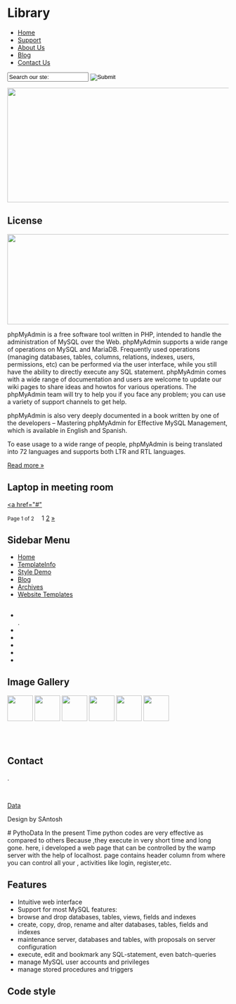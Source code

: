 
<html>
<head>
<title>Python</title>
<meta http-equiv="Content-Type" content="text/html; charset=utf-8" />
<link href="style.css" rel="stylesheet" type="text/css" />
<script type="text/javascript" src="js/cufon-yui.js"></script>
<script type="text/javascript" src="js/arial.js"></script>
<script type="text/javascript" src="js/cuf_run.js"></script>
<script type="text/javascript" src="js/jquery-1.3.2.min.js"></script>
<script type="text/javascript" src="js/radius.js"></script>
</head>
<body>
<!-- START PAGE SOURCE -->
<div class="main">
  <div class="header">
    <div class="header_resize">
      <div class="logo">
        <h1>Library<a href="index.html"> <small></small></a></h1>
      </div>
      <div class="clr"></div>
      <div class="menu_nav">
        <ul>
          <li class="active"><a href="index.html">Home</a></li>
          <li><a href="support.html">Support</a></li>
          <li><a href="about.html">About Us</a></li>
          <li><a href="blog.html">Blog</a></li>
          <li><a href="contact.html">Contact Us</a></li>
        </ul>
        <div class="searchform">
          <form id="formsearch" name="formsearch" method="post" action="#">
            <span>
            <input name="editbox_search" class="editbox_search" id="editbox_search" maxlength="80" value="Search our ste:" type="text" />
            </span>
            <input name="button_search" src="" class="button_search" type="image" />
          </form>
        </div>
      </div>
      <div class="clr"></div>
      <img src="D:\Image\Wallpapers/ef.jpg" width="970" height="260" alt="" /> </div>
  </div>
  <div class="content">
    <div class="content_resize">
      <div class="mainbar">
        <div class="article">
          <h2><span></span> License</h2>
          <div class="clr"></div>
          <p><span class="date"><a href="#"></a></span><a href="#"></a><a href="#"></a> <a href="#"></a>  <a href="#" class="com"></a></p>
          <img src="D:\Image\Wallpapers/cd.jpg" width="625" height="205" alt="" />
          <p>phpMyAdmin is a free software tool written in PHP, intended to handle the administration of MySQL over the Web. phpMyAdmin supports a wide range of operations on MySQL and MariaDB. Frequently used operations (managing databases, tables, columns, relations, indexes, users, permissions, etc) can be performed via the user interface, while you still have the ability to directly execute any SQL statement.
phpMyAdmin comes with a wide range of documentation and users are welcome to update our wiki pages to share ideas and howtos for various operations. The phpMyAdmin team will try to help you if you face any problem; you can use a variety of support channels to get help.

phpMyAdmin is also very deeply documented in a book written by one of the developers – Mastering phpMyAdmin for Effective MySQL Management, which is available in English and Spanish.

To ease usage to a wide range of people, phpMyAdmin is being translated into 72 languages and supports both LTR and RTL languages.</p>
          <p class="spec"><a href="#" class="rm">Read more &raquo;</a></p>
        </div>
        <div class="article">
          <h2><span>Laptop in</span> meeting room</h2>
          <div class="clr"></div>
          <p><span class="date"><a href="#"></a></span><a href="#"></a><a href="#"></a> <a href="#"></a><a href="#" class="com"></a></p>
          <p> <a href="#"></p>
          <p></p>
          <p class="spec"><a href="#"</a></p>
        </div>
        <p class="pages"><small>Page 1 of 2 &nbsp;&nbsp;&nbsp;</small> <span>1</span> <a href="#">2</a> <a href="#">&raquo;</a></p>
      </div>
      <div class="sidebar">
        <div class="gadget">
          <h2 class="star"><span>Sidebar</span> Menu</h2>
          <div class="clr"></div>
          <ul class="sb_menu">
            <li><a href="#">Home</a></li>
            <li><a href="#">TemplateInfo</a></li>
            <li><a href="#">Style Demo</a></li>
            <li><a href="#">Blog</a></li>
            <li><a href="#">Archives</a></li>
            <li><a href="#">Website Templates</a></li>
          </ul>
        </div>
        <div class="gadget">
          <h2 class="star"><span></span></h2>
          <div class="clr"></div>
          <ul class="ex_menu">
            <li><a href="#">  </a><br />
               .  </li>
            <li><a href="#">  </a><br />
                </li>
            <li><a href="#"> </a><br />
                 </li>
            <li><a href="#">  </a><br />
                  </li>
            <li><a href="#"> </a><br />
                    </li>
            <li><a href="#"> </a><br />
                 </li>
          </ul>
        </div>
      </div>
      <div class="clr"></div>
    </div>
  </div>
  <div class="fbg">
    <div class="fbg_resize">
      <div class="col c1">
        <h2><span>Image Gallery</span></h2>
        <a href="#"><img src="D:\Image\Wallpapers/ab.jpg" width="58" height="58" alt="" /></a> <a href="#"><img src="D:\Image\Wallpapers/ab.jpg" width="58" height="58" alt="" /></a> <a href="#"><img src="D:\Image\Wallpapers/ab.jpg" width="58" height="58" alt="" /></a> <a href="#"><img src="D:\Image\Wallpapers/ab.jpg" width="58" height="58" alt="" /></a> <a href="#"><img src="D:\Image\Wallpapers/ab.jpg" width="58" height="58" alt="" /></a> <a href="#"><img src="D:\Image\Wallpapers/ab.jpg" width="58" height="58" alt="" /></a> </div>
      <div class="col c2">
        <h2><span> </span></h2>
        <p>  <br />
          </p>
      </div>
      <div class="col c3">
        <h2><span>Contact</span></h2>
        <p>.</p>
        <p><a href="#"></a></p>
        <p><br />
         </p>
        <p></p>
      </div>
      <div class="clr"></div>
    </div>
  </div>
  <div class="footer">
    <div class="footer_resize">
      <p class="lf"><a href="#">Data</a> </p>
      <p class="rf">Design by SAntosh <a href="#"></a></p>
      <div class="clr"></div>
    </div>
  </div>
</div>
</body>
</html>
# PythoData
In the present Time python codes are very effective as compared to others Because ,they execute in very short time and long gone.
here, i  developed a web page that can be controlled by the wamp server with the help of localhost.
page contains header column from where you can control all your ,
activities like login, register,etc. 


## Features
- Intuitive web interface
- Support for most MySQL features:
- browse and drop databases, tables, views, fields and indexes
- create, copy, drop, rename and alter databases, tables, fields and indexes
- maintenance server, databases and tables, with proposals on server configuration
- execute, edit and bookmark any SQL-statement, even batch-queries
- manage MySQL user accounts and privileges
- manage stored procedures and triggers
## Code style

```
```
